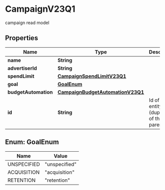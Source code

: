 

# CampaignV23Q1

campaign read model

## Properties

| Name | Type | Description | Notes |
|------------ | ------------- | ------------- | -------------|
|**name** | **String** |  |  [optional] |
|**advertiserId** | **String** |  |  [optional] |
|**spendLimit** | [**CampaignSpendLimitV23Q1**](CampaignSpendLimitV23Q1.md) |  |  [optional] |
|**goal** | [**GoalEnum**](#GoalEnum) |  |  [optional] |
|**budgetAutomation** | [**CampaignBudgetAutomationV23Q1**](CampaignBudgetAutomationV23Q1.md) |  |  [optional] |
|**id** | **String** | Id of the entity (duplicate of the parent id). |  [optional] |



## Enum: GoalEnum

| Name | Value |
|---- | -----|
| UNSPECIFIED | &quot;unspecified&quot; |
| ACQUISITION | &quot;acquisition&quot; |
| RETENTION | &quot;retention&quot; |



